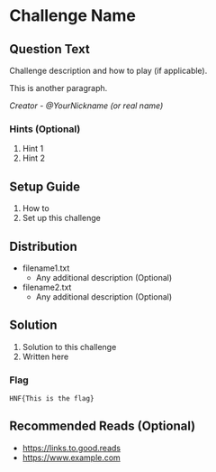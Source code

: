# Challenge Name

## Question Text

Challenge description and how to play (if applicable).

This is another paragraph.

*Creator - @YourNickname (or real name)*

### Hints (Optional)
1. Hint 1
2. Hint 2

## Setup Guide
1. How to
2. Set up this challenge

## Distribution
- filename1.txt
    - Any additional description (Optional)
- filename2.txt
    - Any additional description (Optional)

## Solution
1. Solution to this challenge
2. Written here

### Flag
`HNF{This is the flag}`

## Recommended Reads (Optional)
* https://links.to.good.reads
* https://www.example.com

